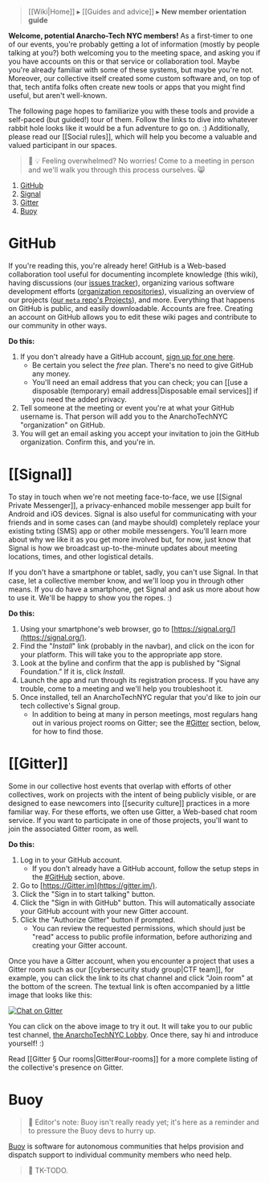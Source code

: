 > [[Wiki|Home]] ▸ [[Guides and advice]] ▸ **New member orientation guide**

**Welcome, potential Anarcho-Tech NYC members!** As a first-timer to one of our events, you're probably getting a lot of information (mostly by people talking at you?) both welcoming you to the meeting space, and asking you if you have accounts on this or that service or collaboration tool. Maybe you're already familiar with some of these systems, but maybe you're not. Moreover, our collective itself created some custom software and, on top of that, tech antifa folks often create new tools or apps that you might find useful, but aren't well-known.

The following page hopes to familiarize you with these tools and provide a self-paced (but guided!) tour of them. Follow the links to dive into whatever rabbit hole looks like it would be a fun adventure to go on. :) Additionally, please read our [[Social rules]], which will help you become a valuable and valued participant in our spaces.

> 🔰 💡 Feeling overwhelmed? No worries! Come to a meeting in person and we'll walk you through this process ourselves. 😸

1. [GitHub](#github)
1. [Signal](#signal)
1. [Gitter](#gitter)
1. [Buoy](#buoy)

# GitHub

If you're reading this, you're already here! GitHub is a Web-based collaboration tool useful for documenting incomplete knowledge (this wiki), having discussions (our [issues tracker](https://github.com/AnarchoTechNYC/meta/issues)), organizing various software development efforts ([organization repositories](https://github.com/AnarchoTechNYC)), visualizing an overview of our projects ([our `meta` repo's Projects](https://github.com/AnarchoTechNYC/meta/projects)), and more. Everything that happens on GitHub is public, and easily downloadable. Accounts are free. Creating an account on GitHub allows you to edit these wiki pages and contribute to our community in other ways.

**Do this:**

1. If you don't already have a GitHub account, [sign up for one here](https://github.com/join).
    * Be certain you select the *free* plan. There's no need to give GitHub any money.
    * You'll need an email address that you can check; you can [[use a disposable (temporary) email address|Disposable email services]] if you need the added privacy.
1. Tell someone at the meeting or event you're at what your GitHub username is. That person will add you to the AnarchoTechNYC "organization" on GitHub.
1. You will get an email asking you accept your invitation to join the GitHub organization. Confirm this, and you're in.

# [[Signal]]

To stay in touch when we're not meeting face-to-face, we use [[Signal Private Messenger]], a privacy-enhanced mobile messenger app built for Android and iOS devices. Signal is also useful for communicating with your friends and in some cases can (and maybe should) completely replace your existing txting (SMS) app or other mobile messengers. You'll learn more about why we like it as you get more involved but, for now, just know that Signal is how we broadcast up-to-the-minute updates about meeting locations, times, and other logistical details.

If you don't have a smartphone or tablet, sadly, you can't use Signal. In that case, let a collective member know, and we'll loop you in through other means. If you do have a smartphone, get Signal and ask us more about how to use it. We'll be happy to show you the ropes. :)

**Do this:**

1. Using your smartphone's web browser, go to [https://signal.org/](https://signal.org/).
1. Find the "*Install*" link (probably in the navbar), and click on the icon for your platform. This will take you to the appropriate app store.
1. Look at the byline and confirm that the app is published by "Signal Foundation." If it is, click *Install*.
1. Launch the app and run through its registration process. If you have any trouble, come to a meeting and we'll help you troubleshoot it.
1. Once installed, tell an AnarchoTechNYC regular that you'd like to join our tech collective's Signal group.
    * In addition to being at many in person meetings, most regulars hang out in various project rooms on Gitter; see the [#Gitter](#gitter) section, below, for how to find those.

# [[Gitter]]

Some in our collective host events that overlap with efforts of other collectives, work on projects with the intent of being publicly visible, or are designed to ease newcomers into [[security culture]] practices in a more familiar way. For these efforts, we often use Gitter, a Web-based chat room service. If you want to participate in one of those projects, you'll want to join the associated Gitter room, as well.

**Do this:**

1. Log in to your GitHub account.
    * If you don't already have a GitHub account, follow the setup steps in the [#GitHub](#github) section, above.
1. Go to [https://Gitter.im](https://gitter.im/).
1. Click the "Sign in to start talking" button.
1. Click the "Sign in with GitHub" button. This will automatically associate your GitHub account with your new Gitter account.
1. Click the "Authorize Gitter" button if prompted.
    * You can review the requested permissions, which should just be "read" access to public profile information, before authorizing and creating your Gitter account.

Once you have a Gitter account, when you encounter a project that uses a Gitter room such as our [[cybersecurity study group|CTF team]], for example, you can click the link to its chat channel and click "Join room" at the bottom of the screen. The textual link is often accompanied by a little image that looks like this:

[![Chat on Gitter](https://badges.gitter.im/AnarchoTechNYC/Lobby.svg)](https://gitter.im/AnarchoTechNYC/Lobby)

You can click on the above image to try it out. It will take you to our public test channel, [the AnarchoTechNYC Lobby](https://gitter.im/AnarchoTechNYC/Lobby). Once there, say hi and introduce yourself! :)

Read [[Gitter § Our rooms|Gitter#our-rooms]] for a more complete listing of the collective's presence on Gitter.

# Buoy

> 📝 Editor's note: Buoy isn't really ready yet; it's here as a reminder and to pressure the Buoy devs to hurry up.

[Buoy](https://betterangels.github.io/buoy/) is software for autonomous communities that helps provision and dispatch support to individual community members who need help.

> 🚧 TK-TODO.